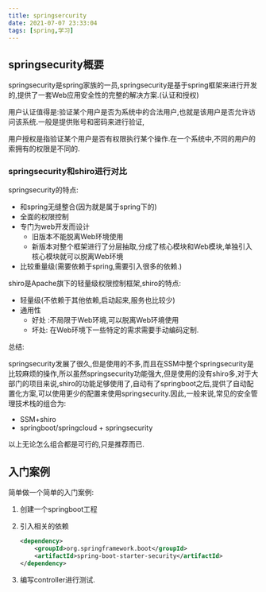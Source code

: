 ```yaml
---
title: springsercurity
date: 2021-07-07 23:33:04
tags: [spring,学习]
---
```


## springsecurity概要

​	springsecurity是spring家族的一员,springsecurity是基于spring框架来进行开发的,提供了一套Web应用安全性的完整的解决方案.(认证和授权)

​	用户认证值得是:验证某个用户是否为系统中的合法用户,也就是该用户是否允许访问该系统.一般是提供账号和密码来进行验证,

​	用户授权是指验证某个用户是否有权限执行某个操作.在一个系统中,不同的用户的索拥有的权限是不同的.

### springsecurity和shiro进行对比

springsecurity的特点:

- 和spring无缝整合(因为就是属于spring下的)
- 全面的权限控制
- 专门为web开发而设计
  - 旧版本不能脱离Web环境使用
  - 新版本对整个框架进行了分层抽取,分成了核心模块和Web模块,单独引入核心模块就可以脱离Web环境
- 比较重量级(需要依赖于spring,需要引入很多的依赖.)

<!--more-->

shiro是Apache旗下的轻量级权限控制框架,shiro的特点:

- 轻量级(不依赖于其他依赖,启动起来,服务也比较少)
- 通用性
  - 好处 :不局限于Web环境,可以脱离Web环境使用
  - 坏处: 在Web环境下一些特定的需求需要手动编码定制.

总结:

​	springsecurity发展了很久,但是使用的不多,而且在SSM中整个springsecurity是比较麻烦的操作,所以虽然springsecurity功能强大,但是使用的没有shiro多,对于大部门的项目来说,shiro的功能足够使用了,自动有了springboot之后,提供了自动配置化方案,可以使用更少的配置来使用springsecurity.因此,一般来说,常见的安全管理技术栈的组合为:

- SSM+shiro
- springboot/springcloud + springsecurity

以上无论怎么组合都是可行的,只是推荐而已.

## 入门案例

简单做一个简单的入门案例:

1. 创建一个springboot工程

2. 引入相关的依赖

   ```xml
   <dependency>
       <groupId>org.springframework.boot</groupId>
       <artifactId>spring-boot-starter-security</artifactId>
   </dependency>
   ```

   

3. 编写controller进行测试.